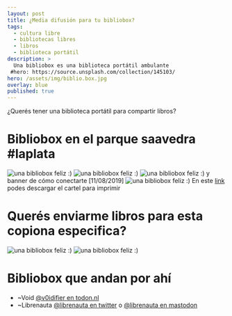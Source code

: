 ```yaml
---
layout: post
title: ¿Media difusión para tu bibliobox?
tags:
  - cultura libre
  - bibliotecas libres
  - libros
  - biblioteca portátil
description: >
  Una bibliobox es una biblioteca portátil ambulante
 #hero: https://source.unsplash.com/collection/145103/
hero: /assets/img/biblio.box.jpg
overlay: blue
published: true
---
```



¿Querés tener una biblioteca portátil para compartir libros?
# Bibliobox en el parque saavedra #laplata
![una bibliobox feliz :)](https://bibliobox.copiona.com/assets/img/13.jpg)
![una bibliobox feliz :)](https://bibliobox.copiona.com/assets/img/14.jpg)
![una bibliobox feliz :)](https://bibliobox.copiona.com/assets/img/15.jpg)
y banner de cómo conectarte [11/08/2019]
![una bibliobox feliz :)](https://bibliobox.copiona.com/assets/img/16.jpg)
En este [link](https://bibliobox.copiona.com/assets/dwn/bibliobox-como-conectarse.pdf) podes descargar el cartel para imprimir
# Querés enviarme libros para esta copiona especifica?
![una bibliobox feliz :)](https://bibliobox.copiona.com/assets/img/17.png)
![una bibliobox feliz :)](https://bibliobox.copiona.com/assets/img/18.png)


# Bibliobox que andan por ahí

* ~Void [@v0idifier en todon.nl](https://todon.nl/@v0idifier)
* ~Librenauta [@librenauta en twitter](https://twitter.com/librenauta) o [@librenauta en mastodon](https://mastodon.social/@librenauta)
